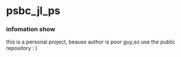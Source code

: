 # psbc_jl_ps
### infomation show   
this is a personal project, beause author is poor guy,so use the public repository : )
